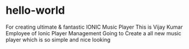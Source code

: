 # hello-world
For creating ultimate &amp; fantastic IONIC Music Player
This is Vijay Kumar 
Employee of Ionic Player Management
Going to Create a all new music player
which is so simple
and nice looking
